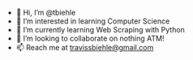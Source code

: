 - 👋 Hi, I’m @tbiehle
- 👀 I’m interested in learning Computer Science
- 🌱 I’m currently learning Web Scraping with Python
- 💞️ I’m looking to collaborate on nothing ATM!
- 📫 Reach me at travissbiehle@gmail.com

<!---
tbiehle/tbiehle is a ✨ special ✨ repository because its `README.md` (this file) appears on your GitHub profile.
You can click the Preview link to take a look at your changes.
--->
